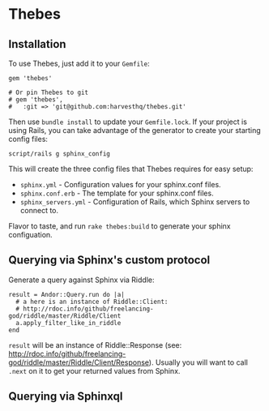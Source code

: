Thebes
======

Installation
------------

To use Thebes, just add it to your `Gemfile`:

    gem 'thebes'
    
    # Or pin Thebes to git
    # gem 'thebes',
    #   :git => 'git@github.com:harvesthq/thebes.git'

Then use `bundle install` to update your `Gemfile.lock`.  If your project is using
Rails, you can take advantage of the generator to create your starting config files:

    script/rails g sphinx_config

This will create the three config files that Thebes requires for easy setup:

* `sphinx.yml` - Configuration values for your sphinx.conf files.
* `sphinx.conf.erb` - The template for your sphinx.conf files.
* `sphinx_servers.yml` - Configuration of Rails, which Sphinx servers to connect to.

Flavor to taste, and run `rake thebes:build` to generate your sphinx configuation.

Querying via Sphinx's custom protocol
-------------------------------------

Generate a query against Sphinx via Riddle:

    result = Andor::Query.run do |a|
      # a here is an instance of Riddle::Client:
      # http://rdoc.info/github/freelancing-god/riddle/master/Riddle/Client
      a.apply_filter_like_in_riddle
    end 

`result` will be an instance of Riddle::Response (see:
http://rdoc.info/github/freelancing-god/riddle/master/Riddle/Client/Response).
Usually you will want to call `.next` on it to get your returned values from
Sphinx.

Querying via Sphinxql
---------------------

